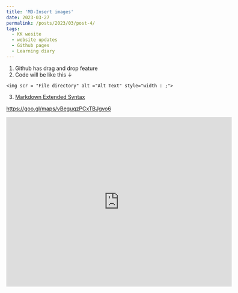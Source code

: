 ```yaml
---
title: 'MD-Insert images'
date: 2023-03-27
permalink: /posts/2023/03/post-4/
tags:
  - KK wesite
  - website updates
  - Github pages
  - Learning diary
---
```

1. Github has drag and drop feature
2. Code will be like this ↓
```
<img scr = "File directory" alt ="Alt Text" style="width : ;">
```
3. [Markdown Extended Syntax](https://www.markdownguide.org/extended-syntax/)

https://goo.gl/maps/vBeguqzPCxTBJgvo6

<iframe src="https://www.google.com/maps/embed?pb=vBeguqzPCxTBJgvo6" width="600" height="450" style="border:0;" allowfullscreen="" loading="lazy" referrerpolicy="no-referrer-when-downgrade"></iframe>
